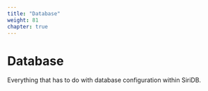 ```yaml
---
title: "Database"
weight: 81
chapter: true
---
```


# Database

Everything that has to do with database configuration within SiriDB.